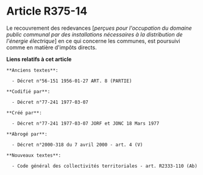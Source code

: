 # Article R375-14

Le recouvrement des redevances [*perçues pour l'occupation du domaine public communal par des installations nécessaires à la
distribution de l'énergie électrique*] en ce qui concerne les communes, est poursuivi comme en matière d'impôts directs.

**Liens relatifs à cet article**

	**Anciens textes**:

	  - Décret n°56-151 1956-01-27 ART. 8 (PARTIE)

	**Codifié par**:

	  - Décret n°77-241 1977-03-07

	**Créé par**:

	  - Décret n°77-241 1977-03-07 JORF et JONC 18 Mars 1977

	**Abrogé par**:

	  - Décret n°2000-318 du 7 avril 2000 - art. 4 (V)

	**Nouveaux textes**:

	  - Code général des collectivités territoriales - art. R2333-110 (Ab)
